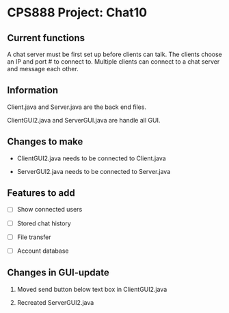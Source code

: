 # CPS888 Project: Chat10

## Current functions

A chat server must be first set up before clients can talk. The clients choose an IP and port # to connect to. Multiple clients can connect to a chat server and message each other.

## Information

Client.java and Server.java are the back end files.

ClientGUI2.java and ServerGUI.java are handle all GUI.

## Changes to make

- ClientGUI2.java needs to be connected to Client.java

- ServerGUI2.java needs to be connected to Server.java

## Features to add

- [ ] Show connected users

- [ ] Stored chat history

- [ ] File transfer

- [ ] Account database

## Changes in GUI-update

1. Moved send button below text box in ClientGUI2.java

2. Recreated ServerGUI2.java
